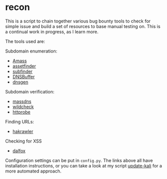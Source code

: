 # recon
This is a script to chain together various bug bounty tools to check for simple issue and build a set of resources to base manual testing on. This is a continual work in progress, as I learn more.

The tools used are:

Subdomain enumeration:
* [Amass](https://github.com/OWASP/Amass)
* [assetfinder](https://github.com/tomnomnom/assetfinder)
* [subfinder](https://github.com/projectdiscovery/subfinder)
* [DNSBuffer](https://tls.bufferover.run/dns?q=)
* [dnsgen](https://github.com/ProjectAnte/dnsgen)

Subdomain verification:
* [massdns](https://github.com/blechschmidt/massdns)
* [wildcheck](https://github.com/theblackturtle/wildcheck)
* [httprobe](https://github.com/tomnomnom/httprobe)

Finding URLs:
* [hakrawler](https://github.com/hakluke/hakrawler)

Checking for XSS
* [dalfox](https://github.com/hahwul/dalfox)

Configuration settings can be put in `config.py`. The links above all have installation instructions, or you can take a look at my script [update-kali](https://github.com/rafaelh/update-kali) for a more automated approach.

